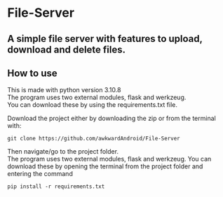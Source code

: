# File-Server
A simple file server with features to upload, download and delete files.
-----

## How to use
This is made with python version 3.10.8 <br>
The program uses two external modules, flask and werkzeug. <br>
You can download these by using the requirements.txt file.

Download the project either by downloading the zip or from the terminal with:
```
git clone https://github.com/awkwardAndroid/File-Server
```

Then navigate/go to the project folder. <br>
The program uses two external modules, flask and werkzeug. 
You can download these by opening the terminal from the project folder and entering the command
```
pip install -r requirements.txt
```

